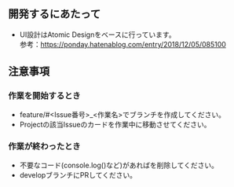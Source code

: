 ## 開発するにあたって
* UI設計はAtomic Designをベースに行っています。<br />
参考：https://ponday.hatenablog.com/entry/2018/12/05/085100


## 注意事項
### 作業を開始するとき
* feature/#<Issue番号>_<作業名>でブランチを作成してください。
* Projectの該当Issueのカードを作業中に移動させてください。

### 作業が終わったとき
* 不要なコード(console.log()など)があればを削除してください。
* developブランチにPRしてください。
